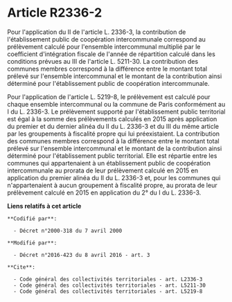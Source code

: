 # Article R2336-2

Pour l'application du II de l'article L. 2336-3, la contribution de l'établissement public de coopération intercommunale
correspond au prélèvement calculé pour l'ensemble intercommunal multiplié par le coefficient d'intégration fiscale de l'année
de répartition calculé dans les conditions prévues au III de l'article L. 5211-30. La contribution des communes membres
correspond à la différence entre le montant total prélevé sur l'ensemble intercommunal et le montant de la contribution ainsi
déterminé pour l'établissement public de coopération intercommunale. 

Pour l'application de l'article L. 5219-8, le prélèvement est calculé pour chaque ensemble intercommunal ou la commune de
Paris conformément au I du L. 2336-3. Le prélèvement supporté par l'établissement public territorial est égal à la somme des
prélèvements calculés en 2015 après application du premier et du dernier alinéa du II du L. 2336-3 et du III du même article
par les groupements à fiscalité propre qui lui préexistaient. La contribution des communes membres correspond à la différence
entre le montant total prélevé sur l'ensemble intercommunal et le montant de la contribution ainsi déterminé pour
l'établissement public territorial. Elle est répartie entre les communes qui appartenaient à un établissement public de
coopération intercommunale au prorata de leur prélèvement calculé en 2015 en application du premier alinéa du II du L. 2336-3
et, pour les communes qui n'appartenaient à aucun groupement à fiscalité propre, au prorata de leur prélèvement calculé en
2015 en application du 2° du I du L. 2336-3.

**Liens relatifs à cet article**

	**Codifié par**:

	  - Décret n°2000-318 du 7 avril 2000

	**Modifié par**:

	  - Décret n°2016-423 du 8 avril 2016 - art. 3

	**Cite**:

	  - Code général des collectivités territoriales - art. L2336-3
	  - Code général des collectivités territoriales - art. L5211-30
	  - Code général des collectivités territoriales - art. L5219-8
